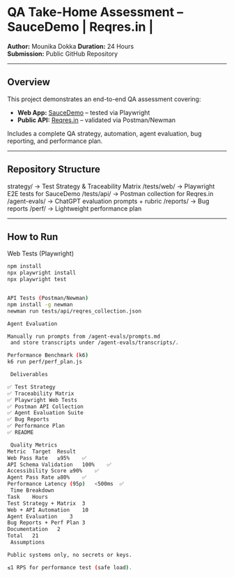 #  QA Take-Home Assessment – SauceDemo | Reqres.in |

**Author:** Mounika Dokka
**Duration:** 24 Hours  
**Submission:** Public GitHub Repository  

---

##  Overview
This project demonstrates an end-to-end QA assessment covering:
-  **Web App:** [SauceDemo](https://www.saucedemo.com) – tested via Playwright  
-  **Public API:** [Reqres.in](https://reqres.in) – validated via Postman/Newman  
  

Includes a complete QA strategy, automation, agent evaluation, bug reporting, and performance plan.

---

## Repository Structure
strategy/ → Test Strategy & Traceability Matrix
/tests/web/ → Playwright E2E tests for SauceDemo
/tests/api/ → Postman collection for Reqres.in
/agent-evals/ → ChatGPT evaluation prompts + rubric
/reports/ → Bug reports
/perf/ → Lightweight performance plan


---

## How to Run
 Web Tests (Playwright)
```bash
npm install
npx playwright install
npx playwright test


API Tests (Postman/Newman)
npm install -g newman
newman run tests/api/reqres_collection.json

Agent Evaluation

Manually run prompts from /agent-evals/prompts.md
 and store transcripts under /agent-evals/transcripts/.

Performance Benchmark (k6)
k6 run perf/perf_plan.js

 Deliverables

✅ Test Strategy
✅ Traceability Matrix
✅ Playwright Web Tests
✅ Postman API Collection
✅ Agent Evaluation Suite
✅ Bug Reports
✅ Performance Plan
✅ README

 Quality Metrics
Metric	Target	Result
Web Pass Rate	≥95%	✅
API Schema Validation	100%	✅
Accessibility Score	≥90%	✅
Agent Pass Rate	≥80%	✅
Performance Latency (95p)	<500ms	✅
 Time Breakdown
Task	Hours
Test Strategy + Matrix	3
Web + API Automation	10
Agent Evaluation	3
Bug Reports + Perf Plan	3
Documentation	2
Total	21
 Assumptions

Public systems only, no secrets or keys.

≤1 RPS for performance test (safe load).

